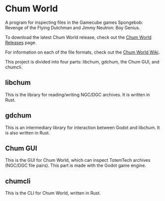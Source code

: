 # Chum World

A program for inspecting files in the Gamecube games Spongebob: Revenge of the Flying Dutchman and Jimmy Neutron: Boy Genius.

To download the latest Chum World release, check out the [Chum World Releases](https://github.com/Jellonator/chum-world/releases) page.

For information on each of the file formats, check out the [Chum World Wiki](https://github.com/Jellonator/chum-world/wiki).

This project is divided into four parts: libchum, gdchum, the Chum GUI, and chumcli.

## libchum

This is the library for reading/writing NGC/DGC archives. It is written in Rust.

## gdchum

This is an intermediary library for interaction between Godot and libchum. It is also written in Rust.

## Chum GUI

This is the GUI for Chum World, which can inspect TotemTech archives (NGC/DGC file pairs). This part is made with the Godot game engine.

## chumcli

This is the CLI for Chum World, written in Rust.
